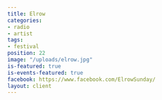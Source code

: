 ```yaml
---
title: Elrow
categories:
- radio
- artist
tags:
- festival
position: 22
image: "/uploads/elrow.jpg"
is-featured: true
is-events-featured: true
facebook: https://www.facebook.com/ElrowSunday/
layout: client
---
```


